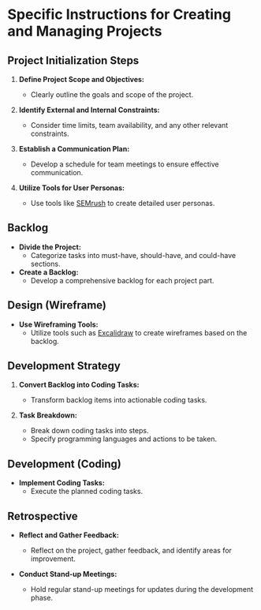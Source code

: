 # Specific Instructions for Creating and Managing Projects

## Project Initialization Steps

1. **Define Project Scope and Objectives:**

   - Clearly outline the goals and scope of the project.

2. **Identify External and Internal Constraints:**

   - Consider time limits, team availability, and any other relevant constraints.

3. **Establish a Communication Plan:**

   - Develop a schedule for team meetings to ensure effective communication.

4. **Utilize Tools for User Personas:**
   - Use tools like [SEMrush](https://www.semrush.com/persona/)
     to create detailed user personas.

## Backlog

- **Divide the Project:**
  - Categorize tasks into must-have, should-have, and could-have sections.
- **Create a Backlog:**
  - Develop a comprehensive backlog for each project part.

## Design (Wireframe)

- **Use Wireframing Tools:**
  - Utilize tools such as [Excalidraw](https://excalidraw.com/) to create
    wireframes based on the backlog.

## Development Strategy

1. **Convert Backlog into Coding Tasks:**

   - Transform backlog items into actionable coding tasks.

2. **Task Breakdown:**
   - Break down coding tasks into steps.
   - Specify programming languages and actions to be taken.

## Development (Coding)

- **Implement Coding Tasks:**
  - Execute the planned coding tasks.

## Retrospective

- **Reflect and Gather Feedback:**

  - Reflect on the project, gather feedback, and identify areas for improvement.

- **Conduct Stand-up Meetings:**
  - Hold regular stand-up meetings for updates during the development phase.
